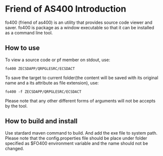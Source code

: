 # Friend of AS400 Introduction

fo400 (friend of as400) is an utility that provides source code viewer and saver. fo400 is package as a window executable so that it can be installed as a command line tool. 

## How to use

To view a source code or pf member on stdout, use: 

`fo400 ZECSDAPP/QRPGLESRC/ECSDACT`

To save the target to current folder(the content will be saved with its original name and a its attribute as file extension), use: 

`fo400 -f ZECSDAPP/QRPGLESRC/ECSDACT` 

Please note that any other different forms of arguments will not be accepts by the tool.

## How to build and install

Use stardard maven command to build. And add the exe file to system path. Please note that the config.properties file should be place under folder specified as $FO400 environment variable and the name should not be changed.
